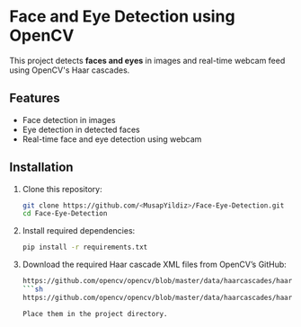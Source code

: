 # Face and Eye Detection using OpenCV  

This project detects **faces and eyes** in images and real-time webcam feed using OpenCV's Haar cascades.  

## Features  
- Face detection in images  
- Eye detection in detected faces  
- Real-time face and eye detection using webcam  

## Installation  

1. Clone this repository:  
   ```sh
   git clone https://github.com/<MusapYildiz>/Face-Eye-Detection.git
   cd Face-Eye-Detection
2. Install required dependencies:
   ```sh
   pip install -r requirements.txt
   
3. Download the required Haar cascade XML files from OpenCV’s GitHub:
   ```sh
   https://github.com/opencv/opencv/blob/master/data/haarcascades/haarcascade_frontalface_default.xml
   ```sh
   https://github.com/opencv/opencv/blob/master/data/haarcascades/haarcascade_eye.xml
   
   Place them in the project directory.
